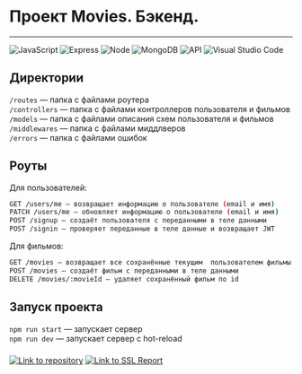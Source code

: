 # Проект Movies. Бэкенд.
____

![JavaScript](https://img.shields.io/badge/-JavaScript-f3de35?logo=javaScript&logoColor=black)
![Express](https://img.shields.io/badge/-Express-000000?logo=express&logoColor=white)
![Node](https://img.shields.io/badge/-Node.js-469837?logo=Node.js&logoColor=white)
![MongoDB](https://img.shields.io/badge/-MongoDB-56a14b?logo=mongodb&logoColor=white)
![API](https://img.shields.io/badge/-API-blue)
![Visual Studio Code](https://img.shields.io/badge/-Visual%20Studio%20Code-blue?logo=Visual%20Studio%20Code)


## Директории

`/routes` — папка с файлами роутера  
`/controllers` — папка с файлами контроллеров пользователя и фильмов   
`/models` — папка с файлами описания схем пользователя и фильмов  
`/middlewares` — папка с файлами миддлверов  
`/errors` — папка с файлами ошибок

## Роуты
Для пользователей:</br>
```sh
GET /users/me — возвращает информацию о пользователе (email и имя)
PATCH /users/me — обновляет информацию о пользователе (email и имя)
POST /signup — создаёт пользователя с переданными в теле данными
POST /signin — проверяет переданные в теле данные и возвращает JWT
```
Для фильмов:</br>
```sh
GET /movies — возвращает все сохранённые текущим  пользователем фильмы
POST /movies — создаёт фильм с переданными в теле данными
DELETE /movies/:movieId — удаляет сохранённый фильм по id
```


## Запуск проекта

`npm run start` — запускает сервер   
`npm run dev` — запускает сервер с hot-reload

###
[![Link to repository](https://img.shields.io/badge/-Репозиторий%20с%20бэкендом%20Movies%20Arti000%20-black?logo=GitHub)](https://github.com/arti000)
[![Link to SSL Report](https://img.shields.io/badge/-Проверка%20действительности%20SSL-сертификата-red?logo=Qualys)](https://www.ssllabs.com/ssltest/analyze.html?d=diploma.app.nomoredomains.sbs)
